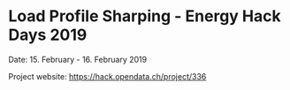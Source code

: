 # Load Profile Sharping - Energy Hack Days 2019
Date: 15. February - 16. February 2019

Project website: https://hack.opendata.ch/project/336
